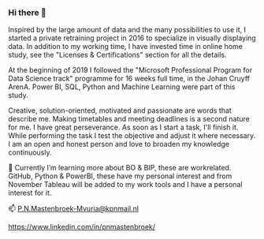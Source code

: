 ### Hi there 👋

Inspired by the large amount of data and the many possibilities to use it, I started a private retraining project in 2016 to specialize in visually displaying data. In addition to my working time, I have invested time in online home study, see the "Licenses & Certifications" section for all the details. 

At the beginning of 2019 I followed the "Microsoft Professional Program for Data Science track" programme for 16 weeks full time, in the Johan Cruyff ArenA. Power BI, SQL, Python and Machine Learning were part of this study.

Creative, solution-oriented, motivated and passionate are words that describe me. Making timetables and meeting deadlines is a second nature for me. I have great perseverance. As soon as I start a task, I'll finish it. While performing the task I test the objective and adjust it where necessary. I am an open and honest person and love to broaden my knowledge continuously.

🌱 Currently I’m learning more about BO & BIP, these are workrelated. GitHub, Python & PowerBI, these have my personal interest and from November Tableau will be added to my work tools and I have a personal interest for it.
  
📫 P.N.Mastenbroek-Mvuria@kpnmail.nl

https://www.linkedin.com/in/pnmastenbroek/

<!--
**Kiwimaori/Kiwimaori** is a ✨ _special_ ✨ repository because its `README.md` (this file) appears on your GitHub profile.

Here are some ideas to get you started:

- 🔭 I’m currently working on ...
- 🌱 I’m currently learning ...
- 👯 I’m looking to collaborate on ...
- 🤔 I’m looking for help with ...
- 💬 Ask me about ...
- 📫 How to reach me: ...
- 😄 Pronouns: ...
- ⚡ Fun fact: ...
-->
